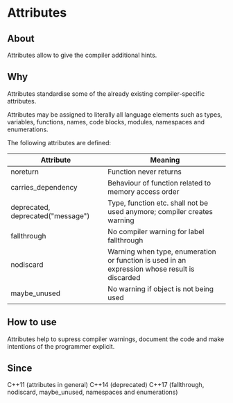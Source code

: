 # Attributes

## About
Attributes allow to give the compiler additional hints.

## Why
Attributes standardise some of the already existing compiler-specific
attributes.

Attributes may be assigned to literally all language elements such as
types, variables, functions, names, code blocks, modules, namespaces
and enumerations.

The following attributes are defined:

| Attribute                         | Meaning                                                                                       |
|-----------------------------------|-----------------------------------------------------------------------------------------------|
| noreturn                          | Function never returns                                                                        |
| carries_dependency                | Behaviour of function related to memory access order                                          |
| deprecated, deprecated("message") | Type, function etc. shall not be used anymore; compiler creates warning                       |
| fallthrough                       | No compiler warning for label fallthrough                                                     |
| nodiscard                         | Warning when type, enumeration or function is used in an expression whose result is discarded |
| maybe_unused                      | No warning if object is not being used                                                        |

## How to use
Attributes help to supress compiler warnings, document the code and make intentions of the programmer explicit.

## Since
C++11 (attributes in general)
C++14 (deprecated)
C++17 (fallthrough, nodiscard, maybe_unused, namespaces and enumerations)
